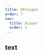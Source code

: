 ```yaml
---
title: GPolygon
order: 7
nav:
  title: GLayer
  order: 1
---
```


## text

<code src="./demos/polygon.tsx" compact defaultShowCode></code>
